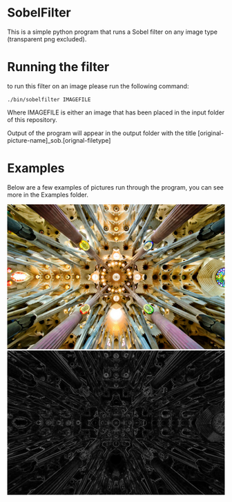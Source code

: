 # SobelFilter
This is a simple python program that runs a Sobel filter on any image type (transparent png excluded).

# Running the filter
to run this filter on an image please run the following command:
````
./bin/sobelfilter IMAGEFILE
````
Where IMAGEFILE is either an image that has been placed in the input folder of this repository.

Output of the program will appear in the output folder with the title [original-picture-name]_sob.[orignal-filetype]

# Examples
Below are a few examples of pictures run through the program, you can see more in the Examples folder.

![alt text](https://github.com/rodartha/SobelFilter/blob/master/Examples/Sagrada-Familia.png)
![alt text](https://github.com/rodartha/SobelFilter/blob/master/Examples/Sagrada-Familia_sob.jpg)
